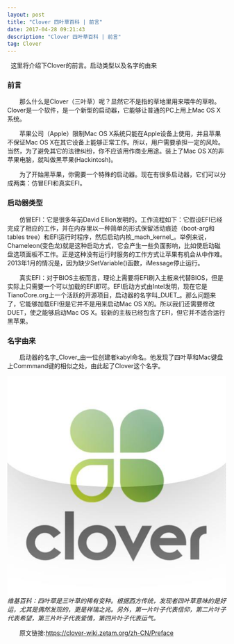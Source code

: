 ```yaml
---
layout: post
title: "Clover 四叶草百科 | 前言"
date: 2017-04-28 09:21:43 
description: "Clover 四叶草百科 | 前言"
tag: Clover
---
```



  这里将介绍下Clover的前言。启动类型以及名字的由来
     

### 前言

　　那么什么是Clover（三叶草）呢？显然它不是指的草地里用来喂牛的草啦。Clover是一个软件，是一个新型的启动器，它能够让普通的PC上用上Mac OS X系统。

　　苹果公司（Apple）限制Mac OS X系统只能在Apple设备上使用，并且苹果不保证Mac OS X在其它设备上能够正常工作。所以，用户需要承担一定的风险。当然，为了避免其它的法律纠纷，你不应该用作商业用途。装上了Mac OS X的非苹果电脑，就叫做黑苹果(Hackintosh)。

　　为了开始黑苹果，你需要一个特殊的启动器。现在有很多启动器，它们可以分成两类：仿冒EFI和真实EFI。

### 启动器类型

　　仿冒EFI：它是很多年前David Ellion发明的。工作流程如下：它假设EFI已经完成了相应的工作，并在内存里以一种简单的形式保留活动痕迹（boot-arg和tables tree）和EFI运行时程序，然后启动内核_mach_kernel_。举例来说，Chameleon(变色龙)就是这种启动方式，它会产生一些负面影响，比如使启动磁盘选项面板不工作。正是这种没有运行时服务的工作方式让苹果有机会从中作难。2013年1月的情况是，因为缺少SetVariable()函数，iMessage停止运行。

　　真实EFI：对于BIOS主板而言，理论上需要将EFI刷入主板来代替BIOS，但是实际上只需要一个可以加载的EFI即可。EFI启动方式由Intel发明，现在它是TianoCore.org上一个活跃的开源项目，启动器的名字叫_DUET_。那么问题来了，它能够加载EFI但是它并不是用来启动Mac OS X的。所以我们还需要修改DUET，使之能够启动Mac OS X。较新的主板已经包含了EFI，但它并不适合运行黑苹果。

### 名字由来

　　启动器的名字_Clover_由一位创建者kabyl命名。他发现了四叶草和Mac键盘上Commmand键的相似之处，由此起了Clover这个名字。

![cmd-Clover-logo](/assets/posts/Clover-logo/logo.jpg)*维基百科：四叶草是三叶草的稀有变种。根据西方传统，发现者四叶草意味的是好运，尤其是偶然发现的，更是祥瑞之兆。另外，第一片叶子代表信仰，第二片叶子代表希望，第三片叶子代表爱情，第四片叶子代表运气。*




　　原文链接:https://clover-wiki.zetam.org/zh-CN/Preface


<br>
